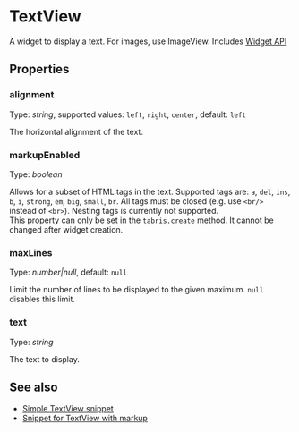 ---
---
# TextView

A widget to display a text. For images, use ImageView.
Includes [Widget API](Widget.md)

## Properties

### alignment
Type: *string*, supported values: `left`, `right`, `center`, default: `left`

The horizontal alignment of the text.
### markupEnabled

Type: *boolean*

Allows for a subset of HTML tags in the text. Supported tags are: `a`, `del`, `ins`, `b`, `i`, `strong`, `em`, `big`, `small`, `br`. All tags must be closed (e.g. use `<br/>` instead of `<br>`). Nesting tags is currently not supported.<br/>This property can only be set in the `tabris.create` method. It cannot be changed after widget creation.
### maxLines

Type: *number|null*, default: `null`

Limit the number of lines to be displayed to the given maximum. `null` disables this limit.
### text

Type: *string*

The text to display.

## See also

- [Simple TextView snippet](https://github.com/eclipsesource/tabris-js/blob/v1.5.0/snippets/textview/textview.js)
- [Snippet for TextView with markup](https://github.com/eclipsesource/tabris-js/blob/v1.5.0/snippets/textview-markup/textview-markup.js)
